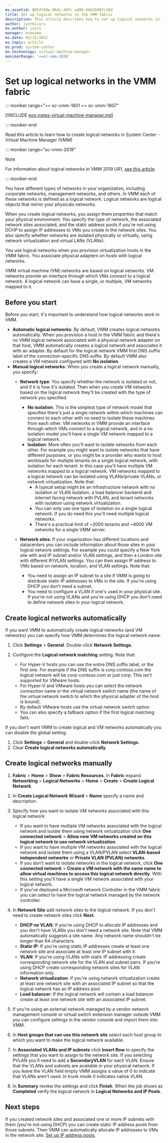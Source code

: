 ```yaml
---
ms.assetid: 8054768a-964c-40fc-ad80-00b2b08fc20d
title: Set up logical networks in the VMM fabric
description: This article describes how to set up logical networks in the VMM fabric
author: jyothisuri
ms.author: jsuri
manager: evansma
ms.date: 03/15/2022
ms.topic: article
ms.prod: system-center
ms.technology: virtual-machine-manager
monikerRange: '<=sc-vmm-2019'
---
```


# Set up logical networks in the VMM fabric

::: moniker range=">= sc-vmm-1801 <= sc-vmm-1807"

[!INCLUDE [eos-notes-virtual-machine-manager.md](../includes/eos-notes-virtual-machine-manager.md)]

::: moniker-end


Read this article to learn how to create logical networks in System Center - Virtual Machine Manager (VMM)

::: moniker range="sc-vmm-2019"

>[!NOTE]
> For information about logical networks in VMM 2019 UR1, [see this article](network-logical-ur1.md).

::: moniker-end

You have different types of networks in your organization, including corporate networks, management networks, and others. In VMM each of these networks is defined as a logical network. Logical networks are logical objects that mirror your physicals networks.

When you create logical networks, you assign them properties that match your physical environment. You specify the type of network, the associated network sites associated, and the static address pools if you're not using DCHP to assign IP addresses to VMs you create in the network sites. You also specify whether networks are isolated physically or virtually, using network virtualization and virtual LANs (VLANs).

You use logical networks when you provision virtualization hosts in the VMM fabric. You associate physical adapters on hosts with logical networks.

VMM virtual machine (VM) networks are based on logical networks. VM networks provide an interface through which VMs connect to a logical network. A logical network can have a single, or multiple, VM networks mapped to it.

## Before you start

Before you start, it's important to understand how logical networks work in VMM.

- **Automatic logical networks**: By default, VMM creates logical networks automatically. When you provision a host in the VMM fabric and there's no VMM logical network associated with a physical network adapter on that host, VMM automatically creates a logical network and associates it with an adapter. By default for the logical network VMM first DNS suffix label of the connection-specific DNS suffix. By default VMM also creates a VM network configured with **No isolation**.
- **Manual logical networks**: When you create a logical network manually, you specify:
	- **Network type**: You specify whether the network is isolated or not, and if it is how it's isolated. Then when you create VM networks based on the logical network they'll be created with the type of network you specified.
		- **No isolation**: This is the simplest type of network model that specifies there's just a single network within which machines can connect to each other with no need to isolate these machines from each other. VM networks in VMM provide an interface through which VMs connect to a logical network, and in a no isolation model you'll have a single VM network mapped to a logical network.  
	 	- **Isolation**: More often you'll want to isolate networks from each other. For example you might want to isolate networks that have different purposes, or you might be a provider who wants to host workloads for multiple tenants on a single logical network, with isolation for each tenant. In this case you'll have multiple VM networks mapped to a logical network. VM networks mapped to a logical network can be  isolated using VLANs/private VLANs, or network virtualization. Note that:  
	 	 	- A typical setup might be an infrastructure network with no isolation or VLAN isolation, a load balancer backend and internet facing network with PVLAN, and tenant networks with isolation using network virtualization.  
		 	- You can only use one type of isolation on a single logical network. If you do need this you'll need multiple logical networks.
		  	- There's a practical limit of ~2000 tenants and ~4000 VM networks for a single VMM server.

	- **Network sites**: If your organization has different locations and datacenters you can include information about those sites in your logical network settings. For example you could specify a New York site with and IP subnet and/or VLAN settings, and then a London site with different IP/VLAN settings. You can then assign IP address to VMs based on network, location, and VLAN settings. Note that:

		- You need to assign an IP subnet to a site if VMM is going to distribute static IP addresses to VMs in the site. If you're using DHCP you don't need a subnet.
		- You need to configure a VLAN if one's used in your physical site. If you're not using VLANs and you're using DHCP you don't need to define network sites in your logical network.


## Create logical networks automatically

If you want VMM to automatically create logical networks (and VM networks) you can specify how VMM determines the logical network name.

1. Click **Settings** > **General**. Double-click **Network Settings**.
2. Configure the **Logical network matching** setting. Note that:

	- For Hyper-V hosts you can use the entire DNS suffix label, or the first one. For example if the DNS suffix is corp.contoso.com the logical network will be corp-contoso.com or just corp. This isn't supported for VMware hosts.
	- For Hyper-V and VMware hosts you can select the network connection name or the virtual network switch name (the name of the virtual network switch to which the physical adapter of the host is bound).
	- By default VMware hosts use the virtual network switch option.
	- You can also specify a fallback option if the first logical matching fails.

If you don't want VMM to create logical and VM networks automatically you can disable the global setting.

1. Click **Settings** > **General** and double-click **Network Settings**.
2. Clear **Create logical networks automatically**.


## Create logical networks manually

1.  **Fabric** > **Home** > **Show** > **Fabric Resources**. In **Fabric** expand **Networking** > **Logical Networks** > **Home** > **Create** > **Create Logical Network**.
2.  In **Create Logical Network Wizard** > **Name** specify a name and description.
3.  Specify how you want to isolate VM networks associated with this logical network:

	- If you want to have multiple VM networks associated with the logical network and isolate them using network virtualization click **One connected network** > **Allow new VM networks created on this logical network to use network virtualization**.
	- If you want to have multiple VM networks associated with the logical network and isolate them using a VLAN/PVLAN select **VLAN-based independent networks** or **Private VLAN (PVLAN) networks**.
	- If you don't want to isolate networks in the logical network, click **One connected network** > **Create a VM network with the same name to allow virtual machines to access this logical network directly**. With this setting you'll have a single VM network associated with your logical network.
	- If you've deployed a Microsoft network Controller in the VMM fabric you can select to have the logical network managed by the network controller.

4. In **Network Site** add network sites to the logical network. If you don't need to create network sites click **Next**.

	- **DHCP no VLAN**: If you're using DHCP to allocate IP addresses and you don't have VLANs you don't need a network site. Note that VMM automatically suggests a site name. Any network name shouldn't be longer than 64 characters.
	- **Static IP**: If you're using static IP addresses create at least one network site and associate at least one IP subnet with it.
	- **VLAN**: If you're using VLANs with static IP addressing create corresponding network site for the VLAN and subnet pairs. If you're using DHCP create corresponding network sites for VLAN information only.
	- **Network virtualization**: If you're using network virtualization create at least one network site with an associated IP subnet so that the logical network has an IP address pool.
	- **Load balancer**: If the logical network will contain a load balancer create at least one network site with an associated IP subnet.
5. If you're using an external network managed by a vendor network management console or virtual switch extension manager outside VMM you can configure settings in the vendor console and import them into VMM.
6. In **Host groups that can use this network site** select each host group to which you want to make the logical network available.
7. In **Associated VLANs and IP subnets** click **Insert Row** to specify the settings that you want to assign to the network site. If you selecting PVLAN you'll need to add a **SecondaryVLAN** for each VLAN. Ensure that the VLANs and subnets are available in your physical network. If you leave the VLAN field empty VMM assigns a value of 0 to indicate that VLANs aren't used. In trunk mode 0 indicates native VLAN.
8. In **Summary** review the settings and click **Finish**. When the job shows as **Completed** verify the logical network in **Logical Networks and IP Pools**.

## Next steps

If you created network sites and associated one or more IP subnets with them (you're not using DHCP) you can create static IP address pools from those subnets. Then VMM can automatically allocate IP addresses to VMs in the network site. [Set up IP address pools](network-pool.md).
